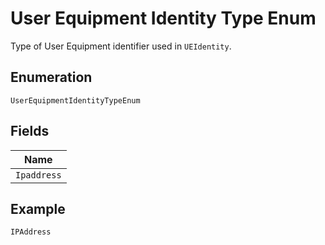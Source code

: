 
# User Equipment Identity Type Enum

Type of User Equipment identifier used in `UEIdentity`.

## Enumeration

`UserEquipmentIdentityTypeEnum`

## Fields

| Name |
|  --- |
| `Ipaddress` |

## Example

```
IPAddress
```

